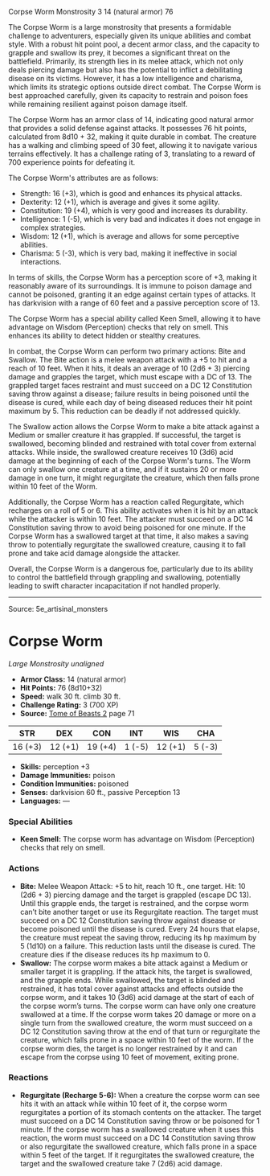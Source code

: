 <MonsterName/>Corpse Worm</MonsterName>
<CreatureType/>Monstrosity</CreatureType>
<CR/>3</CR>
<AC/>14 (natural armor)</AC>
<HP/>76</HP>
<summary>The Corpse Worm is a large monstrosity that presents a formidable challenge to adventurers, especially given its unique abilities and combat style. With a robust hit point pool, a decent armor class, and the capacity to grapple and swallow its prey, it becomes a significant threat on the battlefield. Primarily, its strength lies in its melee attack, which not only deals piercing damage but also has the potential to inflict a debilitating disease on its victims. However, it has a low intelligence and charisma, which limits its strategic options outside direct combat. The Corpse Worm is best approached carefully, given its capacity to restrain and poison foes while remaining resilient against poison damage itself.</summary>

<detail>

The Corpse Worm has an armor class of 14, indicating good natural armor that provides a solid defense against attacks. It possesses 76 hit points, calculated from 8d10 + 32, making it quite durable in combat. The creature has a walking and climbing speed of 30 feet, allowing it to navigate various terrains effectively. It has a challenge rating of 3, translating to a reward of 700 experience points for defeating it.

The Corpse Worm's attributes are as follows: 
- Strength: 16 (+3), which is good and enhances its physical attacks.
- Dexterity: 12 (+1), which is average and gives it some agility.
- Constitution: 19 (+4), which is very good and increases its durability.
- Intelligence: 1 (-5), which is very bad and indicates it does not engage in complex strategies.
- Wisdom: 12 (+1), which is average and allows for some perceptive abilities.
- Charisma: 5 (-3), which is very bad, making it ineffective in social interactions.

In terms of skills, the Corpse Worm has a perception score of +3, making it reasonably aware of its surroundings. It is immune to poison damage and cannot be poisoned, granting it an edge against certain types of attacks. It has darkvision with a range of 60 feet and a passive perception score of 13.

The Corpse Worm has a special ability called Keen Smell, allowing it to have advantage on Wisdom (Perception) checks that rely on smell. This enhances its ability to detect hidden or stealthy creatures.

In combat, the Corpse Worm can perform two primary actions: Bite and Swallow. The Bite action is a melee weapon attack with a +5 to hit and a reach of 10 feet. When it hits, it deals an average of 10 (2d6 + 3) piercing damage and grapples the target, which must escape with a DC of 13. The grappled target faces restraint and must succeed on a DC 12 Constitution saving throw against a disease; failure results in being poisoned until the disease is cured, while each day of being diseased reduces their hit point maximum by 5. This reduction can be deadly if not addressed quickly.

The Swallow action allows the Corpse Worm to make a bite attack against a Medium or smaller creature it has grappled. If successful, the target is swallowed, becoming blinded and restrained with total cover from external attacks. While inside, the swallowed creature receives 10 (3d6) acid damage at the beginning of each of the Corpse Worm's turns. The Worm can only swallow one creature at a time, and if it sustains 20 or more damage in one turn, it might regurgitate the creature, which then falls prone within 10 feet of the Worm.

Additionally, the Corpse Worm has a reaction called Regurgitate, which recharges on a roll of 5 or 6. This ability activates when it is hit by an attack while the attacker is within 10 feet. The attacker must succeed on a DC 14 Constitution saving throw to avoid being poisoned for one minute. If the Corpse Worm has a swallowed target at that time, it also makes a saving throw to potentially regurgitate the swallowed creature, causing it to fall prone and take acid damage alongside the attacker. 

Overall, the Corpse Worm is a dangerous foe, particularly due to its ability to control the battlefield through grappling and swallowing, potentially leading to swift character incapacitation if not handled properly.</detail>



---

Source: 5e_artisinal_monsters

# Corpse Worm

*Large* *Monstrosity* *unaligned*

- **Armor Class:** 14 (natural armor)
- **Hit Points:** 76 (8d10+32)
- **Speed:** walk 30 ft. climb 30 ft.
- **Challenge Rating:** 3 (700 XP)
- **Source:** [Tome of Beasts 2](https://koboldpress.com/kpstore/product/tome-of-beasts-2-for-5th-edition) page 71

| STR | DEX | CON | INT | WIS | CHA |
| --- | --- | --- | --- | --- | --- |
| 16 (+3) | 12 (+1) | 19 (+4) | 1 (-5) | 12 (+1) | 5 (-3) |

- **Skills:** perception +3
- **Damage Immunities:** poison
- **Condition Immunities:** poisoned
- **Senses:** darkvision 60 ft., passive Perception 13
- **Languages:** —

### Special Abilities

- **Keen Smell:** The corpse worm has advantage on Wisdom (Perception) checks that rely on smell.

### Actions

- **Bite:** Melee Weapon Attack: +5 to hit, reach 10 ft., one target. Hit: 10 (2d6 + 3) piercing damage and the target is grappled (escape DC 13). Until this grapple ends, the target is restrained, and the corpse worm can’t bite another target or use its Regurgitate reaction. The target must succeed on a DC 12 Constitution saving throw against disease or become poisoned until the disease is cured. Every 24 hours that elapse, the creature must repeat the saving throw, reducing its hp maximum by 5 (1d10) on a failure. This reduction lasts until the disease is cured. The creature dies if the disease reduces its hp maximum to 0.
- **Swallow:** The corpse worm makes a bite attack against a Medium or smaller target it is grappling. If the attack hits, the target is swallowed, and the grapple ends. While swallowed, the target is blinded and restrained, it has total cover against attacks and effects outside the corpse worm, and it takes 10 (3d6) acid damage at the start of each of the corpse worm’s turns. The corpse worm can have only one creature swallowed at a time. If the corpse worm takes 20 damage or more on a single turn from the swallowed creature, the worm must succeed on a DC 12 Constitution saving throw at the end of that turn or regurgitate the creature, which falls prone in a space within 10 feet of the worm. If the corpse worm dies, the target is no longer restrained by it and can escape from the corpse using 10 feet of movement, exiting prone.

### Reactions

- **Regurgitate (Recharge 5-6):** When a creature the corpse worm can see hits it with an attack while within 10 feet of it, the corpse worm regurgitates a portion of its stomach contents on the attacker. The target must succeed on a DC 14 Constitution saving throw or be poisoned for 1 minute. If the corpse worm has a swallowed creature when it uses this reaction, the worm must succeed on a DC 14 Constitution saving throw or also regurgitate the swallowed creature, which falls prone in a space within 5 feet of the target. If it regurgitates the swallowed creature, the target and the swallowed creature take 7 (2d6) acid damage.




